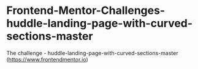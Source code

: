 # Frontend-Mentor-Challenges-huddle-landing-page-with-curved-sections-master
 The challenge - huddle-landing-page-with-curved-sections-master (https://www.frontendmentor.io)
